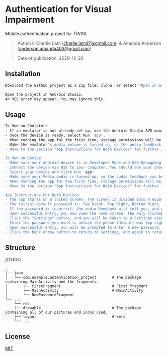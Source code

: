 # Authentication for Visual Impairment
Mobile authentication project for TIA110.

> Authors: Charlie Lam (charlie.lam97@gmail.com) & Amanda Anderson (anderson.amanda403@gmail.com)
>
> Date of publication: 2020-10-20

## Installation
```bash
Download the Github project as a zip file, clone, or select "Open in Github Desktop". 

Open the project in Android Studio.
An VCS error may appear. You may ignore this.
```

## Usage
```bash
To Run on Emulator:
- If an emulator is not already set up, use the Android Studio AVD manager and Tools and set up a new device. The API level for the device should be KitKat (API 19) or newer.
- Once the device is ready, select Run 'app'.
- When running the app for the first time, storage permissions will be requested. Grant permissions when prompted.
- Make the emulator's media volume is turned up, so the audio feedback can be heard.
- Move to the section "App Instructions for Both Devices" for further instruction.

To Run on Device:
- Make sure your Android device is in Developer Mode and USB Debugging is turned on.
- Connect the device via USB to your computer. You should see your phone now as an option in the device selecter next to the "Run" icon.
- Select your device and click Run 'app'
- Make sure your Media audio is turned up, so the audio feedback can be heard.
- When running the app for the first time, storage permissions will be requested. Grant permissions when prompted.
- Move to the section "App Instructions for Both Devices" for further instruction.

App Instructions For Both Devices:
- The app starts on a locked screen. The screen is divided into 4 equal quadrants, with each quadrant action as a seperate input button. These are invisible to the user. A specific sequence of clicks is necessary to log in.
- The initial default password is: Top Right, Top Right, Bottom Right, Bottom Left or "2,2,4,3" as a button number representation. Each button is fairly large, so the buttons can be clicked in their general location.
- If the password is incorrect, the audio feedback will tell you, and you will be prompted to enter the button pin again.
- Upon successful entry, you now view the home screen. The only clickable buttons here are "Lock Screen" to return to the locked mode, as well as the upper left "Settings" gear button.
- Click the "Settings" button, and you will be taken to a Settings view. In the list, find and select the Security (Set screen lock) option.
- Enter the password you used to unlock the phone (default was top right, top right, bottom right, bottom left).
- Upon successful entry, you will be prompted to enter a new password. Enter this password now and be sure you remember it. 
- Click the back arrow button to return to Settings, and again to return to Home. Lock the screen using the "Lock Screen" button, and try the new password you have just set.
```

## Structure
//TODO

    .
    ├── java                   
    │   └── com.example.autentication_project       # The package containing MainActivity and the fragments.
    │       ├── FirstFragment                       # First fragment
    |       ├── MainActivity                        # MainActivity
    │       └── NewPasswordFragment             
    └── ...
        └── res
        ├── drawable                                # The package containing all of our pictures and icons used.
        ├── layout                                  # xmls
        └── ...

## License
[MIT](https://choosealicense.com/licenses/mit/)
